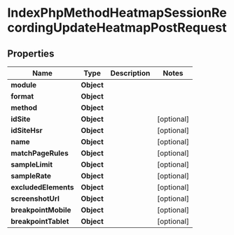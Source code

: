 

# IndexPhpMethodHeatmapSessionRecordingUpdateHeatmapPostRequest


## Properties

| Name | Type | Description | Notes |
|------------ | ------------- | ------------- | -------------|
|**module** | **Object** |  |  |
|**format** | **Object** |  |  |
|**method** | **Object** |  |  |
|**idSite** | **Object** |  |  [optional] |
|**idSiteHsr** | **Object** |  |  [optional] |
|**name** | **Object** |  |  [optional] |
|**matchPageRules** | **Object** |  |  [optional] |
|**sampleLimit** | **Object** |  |  [optional] |
|**sampleRate** | **Object** |  |  [optional] |
|**excludedElements** | **Object** |  |  [optional] |
|**screenshotUrl** | **Object** |  |  [optional] |
|**breakpointMobile** | **Object** |  |  [optional] |
|**breakpointTablet** | **Object** |  |  [optional] |



